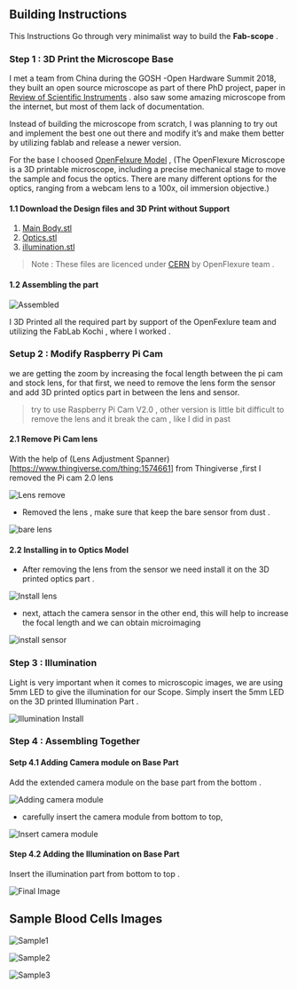 ## Building Instructions 

This Instructions  Go through very minimalist way to build the <b>Fab-scope</b> . 

### Step 1 : 3D Print the Microscope Base 

I met a team from China during the GOSH -Open Hardware Summit 2018, they built an open source microscope as part of there PhD project, paper in [Review of Scientific Instruments](https://aip.scitation.org/doi/10.1063/1.4941068) . also saw some amazing microscope from the internet, but most of them lack of documentation.

Instead of building the microscope from scratch, I was planning to try out and implement the best one out there and modify it’s and make them better by utilizing fablab and release a newer version.

For the base I choosed [OpenFelxure Model](https://github.com/rwb27/openflexure_microscope) , (The OpenFlexure Microscope is a 3D printable microscope, including a precise mechanical stage to move the sample and focus the optics. There are many different options for the optics, ranging from a webcam lens to a 100x, oil immersion objective.) 

#### 1.1 Download the Design files and 3D Print without Support

1. [Main Body.stl](https://github.com/salmanfarisvp/Fab-MicroScope/blob/master/res/Stl/main_body_SS.stl)
2. [Optics.stl](https://github.com/salmanfarisvp/Fab-MicroScope/blob/master/res/Stl/optics_picam2.stl)
3. [illumination.stl](https://github.com/salmanfarisvp/Fab-MicroScope/blob/master/res/Stl/illumination_and_rear_foot_5mmLED_L65.stl)

> Note : These files are licenced under [CERN](https://github.com/salmanfarisvp/Fab-MicroScope/blob/master/Licence) by OpenFlexure team .

#### 1.2 Assembling the part 

![Assembled](https://raw.githubusercontent.com/salmanfarisvp/Fab-MicroScope/master/res/img/3d_print.jpg)

I 3D Printed all the required part by support of the OpenFexlure team and utilizing the FabLab Kochi , where I worked . 

### Setup 2 : Modify Raspberry Pi Cam

we are getting the zoom by increasing the focal length between the pi cam and stock lens, for that first, we need to remove the lens form the sensor and add 3D printed optics part in between the lens and sensor. 

> try to use Raspberry Pi Cam V2.0 , other version is little bit difficult to remove the lens and it break the cam , like I did in past

#### 2.1 Remove Pi Cam lens 

With the help of (Lens Adjustment Spanner)[https://www.thingiverse.com/thing:1574661] from Thingiverse ,first I removed the Pi cam 2.0 lens

![Lens remove](https://raw.githubusercontent.com/salmanfarisvp/Fab-MicroScope/master/res/img/lens_remover001.jpg)

- Removed the lens , make sure that keep the bare sensor from dust . 

![bare lens](https://raw.githubusercontent.com/salmanfarisvp/Fab-MicroScope/master/res/img/pi_cam_two.jpg)

#### 2.2 Installing in to Optics Model

- After removing the lens from the sensor we need install it on the 3D printed optics part . 

![Install lens](https://raw.githubusercontent.com/salmanfarisvp/Fab-MicroScope/master/res/img/reverse001.jpg)

- next, attach the camera sensor in the other end, this will help to increase the focal length and we can obtain microimaging 

![install sensor](https://raw.githubusercontent.com/salmanfarisvp/Fab-MicroScope/master/res/img/reverse002.jpg)


### Step 3 : Illumination 

Light is very important when it comes to microscopic images, we are using 5mm LED to give the illumination for our Scope. Simply insert the 5mm LED on the 3D printed Illumination Part .

![Illumination Install](https://raw.githubusercontent.com/salmanfarisvp/Fab-MicroScope/master/res/img/ledlight_source%20-small.jpg)


### Step 4 : Assembling Together  

#### Setp 4.1 Adding Camera module on Base Part 

Add the extended camera module on the base part from the bottom . 

![Adding camera module](https://raw.githubusercontent.com/salmanfarisvp/Fab-MicroScope/master/res/img/camermoduleaddon.jpg)

- carefully insert the camera module from bottom to top,

![Insert camera module](https://raw.githubusercontent.com/salmanfarisvp/Fab-MicroScope/master/res/img/body.jpg)

#### Step 4.2 Adding the Illumination on Base Part

Insert the illumination part from bottom to top . 

![Final Image](https://raw.githubusercontent.com/salmanfarisvp/Fab-MicroScope/master/res/img/testing001.jpg)

## Sample Blood Cells Images 

![Sample1](https://raw.githubusercontent.com/salmanfarisvp/Fab-MicroScope/master/res/img/one.jpg)

![Sample2](https://raw.githubusercontent.com/salmanfarisvp/Fab-MicroScope/master/res/img/two.jpg)

![Sample3](https://raw.githubusercontent.com/salmanfarisvp/Fab-MicroScope/master/res/img/three.jpg)



